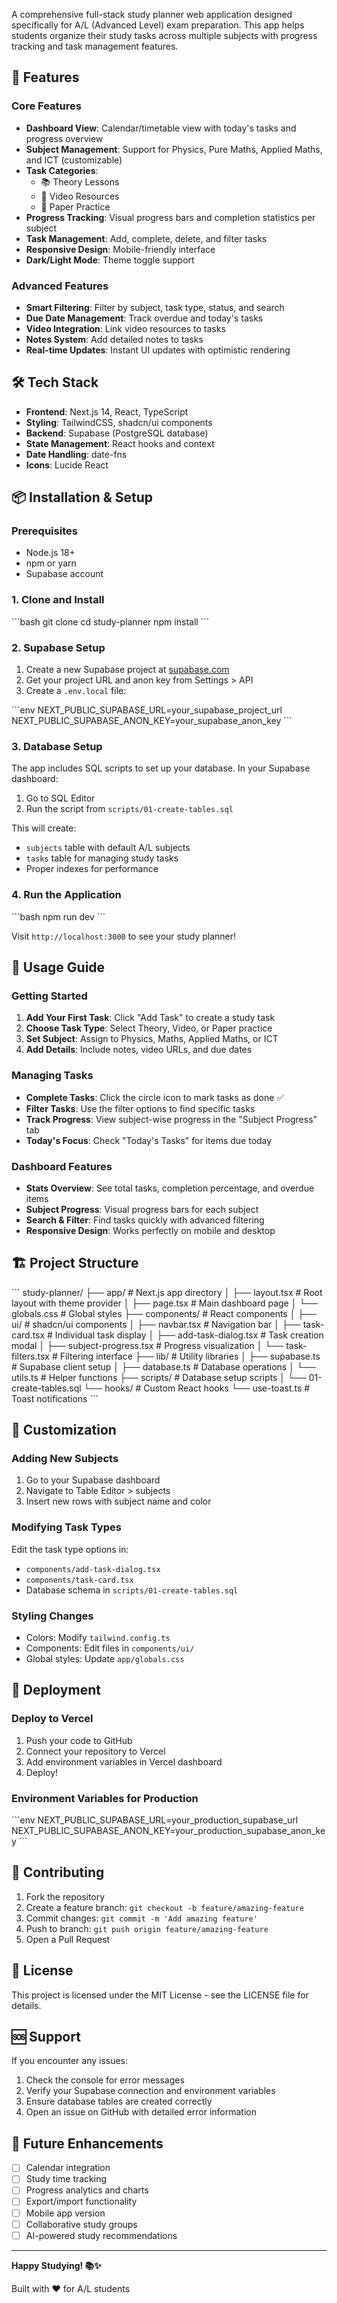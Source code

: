 A comprehensive full-stack study planner web application designed specifically for A/L (Advanced Level) exam preparation. This app helps students organize their study tasks across multiple subjects with progress tracking and task management features.

## 🚀 Features

### Core Features

-   **Dashboard View**: Calendar/timetable view with today's tasks and progress overview
-   **Subject Management**: Support for Physics, Pure Maths, Applied Maths, and ICT (customizable)
-   **Task Categories**:
    -   📚 Theory Lessons
    -   🎥 Video Resources
    -   📝 Paper Practice
-   **Progress Tracking**: Visual progress bars and completion statistics per subject
-   **Task Management**: Add, complete, delete, and filter tasks
-   **Responsive Design**: Mobile-friendly interface
-   **Dark/Light Mode**: Theme toggle support

### Advanced Features

-   **Smart Filtering**: Filter by subject, task type, status, and search
-   **Due Date Management**: Track overdue and today's tasks
-   **Video Integration**: Link video resources to tasks
-   **Notes System**: Add detailed notes to tasks
-   **Real-time Updates**: Instant UI updates with optimistic rendering

## 🛠️ Tech Stack

-   **Frontend**: Next.js 14, React, TypeScript
-   **Styling**: TailwindCSS, shadcn/ui components
-   **Backend**: Supabase (PostgreSQL database)
-   **State Management**: React hooks and context
-   **Date Handling**: date-fns
-   **Icons**: Lucide React

## 📦 Installation & Setup

### Prerequisites

-   Node.js 18+
-   npm or yarn
-   Supabase account

### 1. Clone and Install

\`\`\`bash
git clone <repository-url>
cd study-planner
npm install
\`\`\`

### 2. Supabase Setup

1. Create a new Supabase project at [supabase.com](https://supabase.com)
2. Get your project URL and anon key from Settings > API
3. Create a `.env.local` file:

\`\`\`env
NEXT_PUBLIC_SUPABASE_URL=your_supabase_project_url
NEXT_PUBLIC_SUPABASE_ANON_KEY=your_supabase_anon_key
\`\`\`

### 3. Database Setup

The app includes SQL scripts to set up your database. In your Supabase dashboard:

1. Go to SQL Editor
2. Run the script from `scripts/01-create-tables.sql`

This will create:

-   `subjects` table with default A/L subjects
-   `tasks` table for managing study tasks
-   Proper indexes for performance

### 4. Run the Application

\`\`\`bash
npm run dev
\`\`\`

Visit `http://localhost:3000` to see your study planner!

## 📱 Usage Guide

### Getting Started

1. **Add Your First Task**: Click "Add Task" to create a study task
2. **Choose Task Type**: Select Theory, Video, or Paper practice
3. **Set Subject**: Assign to Physics, Maths, Applied Maths, or ICT
4. **Add Details**: Include notes, video URLs, and due dates

### Managing Tasks

-   **Complete Tasks**: Click the circle icon to mark tasks as done ✅
-   **Filter Tasks**: Use the filter options to find specific tasks
-   **Track Progress**: View subject-wise progress in the "Subject Progress" tab
-   **Today's Focus**: Check "Today's Tasks" for items due today

### Dashboard Features

-   **Stats Overview**: See total tasks, completion percentage, and overdue items
-   **Subject Progress**: Visual progress bars for each subject
-   **Search & Filter**: Find tasks quickly with advanced filtering
-   **Responsive Design**: Works perfectly on mobile and desktop

## 🏗️ Project Structure

\`\`\`
study-planner/
├── app/ # Next.js app directory
│ ├── layout.tsx # Root layout with theme provider
│ ├── page.tsx # Main dashboard page
│ └── globals.css # Global styles
├── components/ # React components
│ ├── ui/ # shadcn/ui components
│ ├── navbar.tsx # Navigation bar
│ ├── task-card.tsx # Individual task display
│ ├── add-task-dialog.tsx # Task creation modal
│ ├── subject-progress.tsx # Progress visualization
│ └── task-filters.tsx # Filtering interface
├── lib/ # Utility libraries
│ ├── supabase.ts # Supabase client setup
│ ├── database.ts # Database operations
│ └── utils.ts # Helper functions
├── scripts/ # Database setup scripts
│ └── 01-create-tables.sql
└── hooks/ # Custom React hooks
└── use-toast.ts # Toast notifications
\`\`\`

## 🔧 Customization

### Adding New Subjects

1. Go to your Supabase dashboard
2. Navigate to Table Editor > subjects
3. Insert new rows with subject name and color

### Modifying Task Types

Edit the task type options in:

-   `components/add-task-dialog.tsx`
-   `components/task-card.tsx`
-   Database schema in `scripts/01-create-tables.sql`

### Styling Changes

-   Colors: Modify `tailwind.config.ts`
-   Components: Edit files in `components/ui/`
-   Global styles: Update `app/globals.css`

## 🚀 Deployment

### Deploy to Vercel

1. Push your code to GitHub
2. Connect your repository to Vercel
3. Add environment variables in Vercel dashboard
4. Deploy!

### Environment Variables for Production

\`\`\`env
NEXT_PUBLIC_SUPABASE_URL=your_production_supabase_url
NEXT_PUBLIC_SUPABASE_ANON_KEY=your_production_supabase_anon_key
\`\`\`

## 🤝 Contributing

1. Fork the repository
2. Create a feature branch: `git checkout -b feature/amazing-feature`
3. Commit changes: `git commit -m 'Add amazing feature'`
4. Push to branch: `git push origin feature/amazing-feature`
5. Open a Pull Request

## 📄 License

This project is licensed under the MIT License - see the LICENSE file for details.

## 🆘 Support

If you encounter any issues:

1. Check the console for error messages
2. Verify your Supabase connection and environment variables
3. Ensure database tables are created correctly
4. Open an issue on GitHub with detailed error information

## 🎯 Future Enhancements

-   [ ] Calendar integration
-   [ ] Study time tracking
-   [ ] Progress analytics and charts
-   [ ] Export/import functionality
-   [ ] Mobile app version
-   [ ] Collaborative study groups
-   [ ] AI-powered study recommendations

---

**Happy Studying! 📚✨**

Built with ❤️ for A/L students
